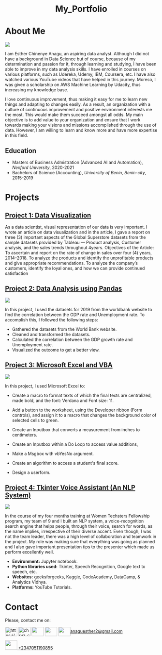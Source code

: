 # <h1 align="center">My_Portfolio</h1>
<h1>About Me</h1>

![](https://github.com/Anaest-py/My-Portfolio/blob/main/images/IMG_20210728_161828_933.jpg)


I am Esther Chinenye Anagu, an aspiring data analyst. Although I did not have a background in Data Science but of course, because of my determination and passion for it, through learning and studying, I have been able to improve in my data analysis skills. I have enrolled in courses on various platforms, such as Udereka, Udemy, IBM, Coursera, etc. I have also watched various YouTube videos that have helped in this journey. Moreso, I was given a scholarship on AWS Machine Learning by Udacity, thus increasing my knowledge base.

I love continuous improvement, thus making it easy for me to learn new things and adapting to changes easily. As a result, an organization with a culture of continuous improvement and positive environment interests me the most. This would make them succeed amongst all odds. My main objective is to add value to your organization and ensure that I work towards making your visions and missions accomplished through the use of data. However, I am willing to learn and know more and have more expertise in this field.

## Education
* Masters of Business Admistration (Advanced AI and Automation), *Nexford University*, 2020-2021
* Bachelors of Science (Accounting), *University of Benin, Benin-city*, 2015-2019
<h1>Projects</h1>

## [Project 1: Data Visualization](https://public.tableau.com/app/profile/anagu.esther)
As a data scientist, visual representation of our data is very important.
I wrote an article on data visualization and in the article, I gave a report on three (3) important aspects of the Global Superstore datasets from the sample datasets provided by Tableau — Product analysis, Customer analysis, and the sales trends throughout 4years.
Objectives of the Article:
To ascertain and report on the rate of change in sales over four (4) years, 2014–2018.
To analyze the products and identify the unprofitable products and give appropriate recommendations.
To analyze the company’s customers, identify the loyal ones, and how we can provide continued satisfaction





## [Project 2: Data Analysis using Pandas](https://github.com/Anaest-py/My-Portfolio/blob/main/images/Screenshot_20210803-143756.png)

![](https://github.com/Anaest-py/My-Portfolio/blob/main/images/Screenshot_20210803-143756.png)

In this project, I used the datasets for 2019 from the worldbank website to find the correlation between the GDP rate and Unemployment rate. To accomplish this, I followed the following steps:
* Gathered the datasets from the World Bank website.
* Cleaned and transformed the datasets.
* Calculated the correlation between the GDP growth rate and Unemployment rate.
* Visualized the outcome to get a better view.

## [Project 3: Microsoft Excel and VBA](https://1drv.ms/x/s!AvSxhnHB1dH7hgYWkWlXp_Ymov7M)
![](https://github.com/Anaest-py/My-Portfolio/blob/main/images/images%20(2).png)

In this project, I used Microsoft Excel to:
* Create a macro to format texts of which the final texts are
centralized, made bold, and the font: Verdana and Font size: 11.

* Add a button to the worksheet, using the Developer ribbon (Form controls), 
and assign it to a macro that changes the background color of selected cells 
to green.
* Create an Inputbox that converts a measurement from inches to centimeters. 
* Create an Inputbox within a Do Loop to access value additions, 
* Make a Msgbox with vbYesNo argument.
* Create an algorithm to access a student's final score. 
* Design a userform.

## [Project 4: Tkinter Voice Assistant (An NLP System)](https://github.com/Anaest-py/Tkinter_search_engine)
![](https://github.com/Anaest-py/My-Portfolio/blob/main/images/Project4.png)

In the course of my four months training at Women Techsters Fellowship program, my team of 9 and I built an NLP system, a voice-recognition search engine that helps people, through their voice, search for words, as the name implies, irrespective of their diverse accent. Even though, I was not the team leader, there was a high level of collaboration and teamwork in the project. My role was making sure that everything was going as planned and I also gave important presentation tips to the presenter which made us perform excellently well.

* **Environment:** Jupyter notebook.
* **Python libraries used:** Tkinter, Speech Recognition, Google text to speech, etc.
* **Websites:** geeksforgeeks, Kaggle, CodeAcademy, DataCamp, & Analytics Vidhya.
* **Platforms:** YouTube Tutorials.

# Contact
 Please, contact me on:
 
<a href="https://www.linkedin.com/in/esther-anagu-49599a155/" target="blank"><img align="center" src="https://user-images.githubusercontent.com/65473425/127322282-7425390a-7189-4369-af5b-fb06ff765017.png" alt="https://www.linkedin.com/ju-alaba-b038b51b4/" height="30" width="40" /></a>
<a href="https://twitter.com/AnaguEsther" target="blank"><img align="center" src="https://user-images.githubusercontent.com/65473425/127322538-98e168fb-a6e6-4790-a412-aa53cdaff612.png" alt="chryz_codez" height="30" width="40" /></a> 
<a href="https://web.facebook.com/anagu.esther.5/" target="blank"><img align="center" src="https://user-images.githubusercontent.com/65473425/127181595-6f0fb2fd-9ebb-4c79-b762-8072881bcd7d.png" height="30" width="40" /></a>
<a href="https://www.instagram.com/anaest_in_tech/" target="blank"><img align="center" src="https://user-images.githubusercontent.com/65473425/127182240-9dc14b67-aa84-43d9-abdd-49800606d7c3.png" height="30" width="40" /></a>
<a href="anaguesther2@gmail.com" target="blank"><img align="center" src="https://user-images.githubusercontent.com/65473425/127925895-e014622a-c6b8-4e11-a525-8ebefe96dc3d.png" height="30" width="40"/>anaguesther2@gmail.com</a>

<a href="tel:+2347051190855</a>" title="Image from freeiconspng.com"><img src="https://www.freeiconspng.com/uploads/blue-phone-icon--premier-rides-13.jpg" height = "30" width="40"/>  +2347051190855</a>
